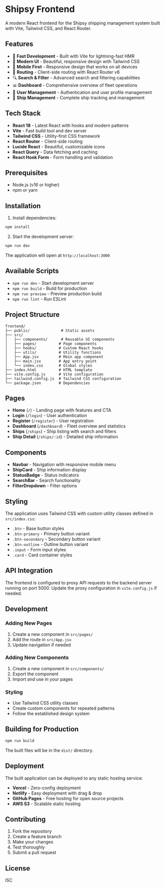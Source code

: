 # Shipsy Frontend

A modern React frontend for the Shipsy shipping management system built with Vite, Tailwind CSS, and React Router.

## Features

- 🚀 **Fast Development** - Built with Vite for lightning-fast HMR
- 🎨 **Modern UI** - Beautiful, responsive design with Tailwind CSS
- 📱 **Mobile First** - Responsive design that works on all devices
- 🧭 **Routing** - Client-side routing with React Router v6
- 🔍 **Search & Filter** - Advanced search and filtering capabilities
- 📊 **Dashboard** - Comprehensive overview of fleet operations
- 👥 **User Management** - Authentication and user profile management
- 🚢 **Ship Management** - Complete ship tracking and management

## Tech Stack

- **React 18** - Latest React with hooks and modern patterns
- **Vite** - Fast build tool and dev server
- **Tailwind CSS** - Utility-first CSS framework
- **React Router** - Client-side routing
- **Lucide React** - Beautiful, customizable icons
- **React Query** - Data fetching and caching
- **React Hook Form** - Form handling and validation

## Prerequisites

- Node.js (v16 or higher)
- npm or yarn

## Installation

1. Install dependencies:
```bash
npm install
```

2. Start the development server:
```bash
npm run dev
```

The application will open at `http://localhost:3000`

## Available Scripts

- `npm run dev` - Start development server
- `npm run build` - Build for production
- `npm run preview` - Preview production build
- `npm run lint` - Run ESLint

## Project Structure

```
frontend/
├── public/              # Static assets
├── src/
│   ├── components/      # Reusable UI components
│   ├── pages/          # Page components
│   ├── hooks/          # Custom React hooks
│   ├── utils/          # Utility functions
│   ├── App.jsx         # Main app component
│   ├── main.jsx        # App entry point
│   └── index.css       # Global styles
├── index.html          # HTML template
├── vite.config.js      # Vite configuration
├── tailwind.config.js  # Tailwind CSS configuration
└── package.json        # Dependencies
```

## Pages

- **Home** (`/`) - Landing page with features and CTA
- **Login** (`/login`) - User authentication
- **Register** (`/register`) - User registration
- **Dashboard** (`/dashboard`) - Fleet overview and statistics
- **Ships** (`/ships`) - Ship listing with search and filters
- **Ship Detail** (`/ships/:id`) - Detailed ship information

## Components

- **Navbar** - Navigation with responsive mobile menu
- **ShipCard** - Ship information display
- **StatusBadge** - Status indicators
- **SearchBar** - Search functionality
- **FilterDropdown** - Filter options

## Styling

The application uses Tailwind CSS with custom utility classes defined in `src/index.css`:

- `.btn` - Base button styles
- `.btn-primary` - Primary button variant
- `.btn-secondary` - Secondary button variant
- `.btn-outline` - Outline button variant
- `.input` - Form input styles
- `.card` - Card container styles

## API Integration

The frontend is configured to proxy API requests to the backend server running on port 5000. Update the proxy configuration in `vite.config.js` if needed.

## Development

### Adding New Pages

1. Create a new component in `src/pages/`
2. Add the route in `src/App.jsx`
3. Update navigation if needed

### Adding New Components

1. Create a new component in `src/components/`
2. Export the component
3. Import and use in your pages

### Styling

- Use Tailwind CSS utility classes
- Create custom components for repeated patterns
- Follow the established design system

## Building for Production

```bash
npm run build
```

The built files will be in the `dist/` directory.

## Deployment

The built application can be deployed to any static hosting service:

- **Vercel** - Zero-config deployment
- **Netlify** - Easy deployment with drag & drop
- **GitHub Pages** - Free hosting for open source projects
- **AWS S3** - Scalable static hosting

## Contributing

1. Fork the repository
2. Create a feature branch
3. Make your changes
4. Test thoroughly
5. Submit a pull request

## License

ISC 